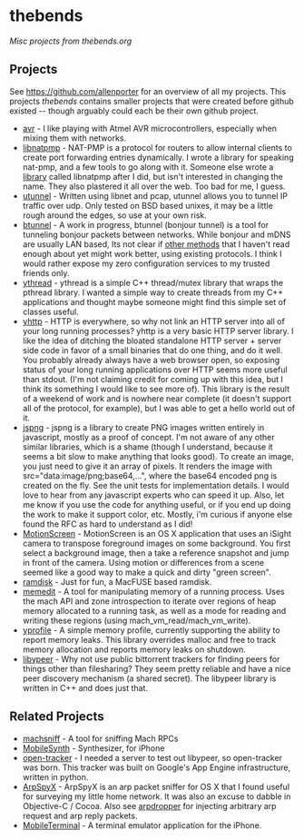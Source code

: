 # thebends

*Misc projects from thebends.org*

## Projects

See https://github.com/allenporter for an overview of all my projects.  This
projects *thebends* contains smaller projects that were created before
github existed -- though arguably could each be their own github project.

* [avr](avr/) -  I like playing with Atmel AVR microcontrollers, especially when mixing them with networks.
* [libnatpmp](nat/pmp/) - NAT-PMP is a protocol for routers to allow internal clients to create port forwarding entries dynamically.  I wrote a library for speaking nat-pmp, and a few tools to go along with it.  Someone else wrote a [library](http://miniupnp.free.fr/libnatpmp.html) called libnatpmp after I did, but isn't interested in changing the name.  They also plastered it all over the web.  Too bad for me, I guess.
* [utunnel](utunnel/) -  Written using libnet and pcap, utunnel allows you to tunnel IP traffic over udp.  Only tested on BSD based unixes, it may be a little rough around the edges, so use at your own risk.
* [btunnel](btunnel/) - A work in progress, btunnel (bonjour tunnel) is a tool for tunneling bonjour packets between networks.  While bonjour and mDNS are usually LAN based, Its not clear if [other methods](http://www.dns-sd.org/) that I haven't read enough about yet might work better, using existing protocols.  I think I would rather expose my zero configuration services to my trusted friends only.
* [ythread](ythread/) -   ythread is a simple C++ thread/mutex library that wraps the pthread library.  I wanted a simple way to create threads from my C++ applications and thought maybe someone might find this simple set of classes useful.
* [yhttp](yhttp/) - HTTP is everywhere, so why not link an HTTP server into all of your long running processes?  yhttp is a very basic HTTP server library.  I like the idea of ditching the bloated standalone HTTP server + server side code in favor of a small binaries that do one thing, and do it well.  You probably already always have a web browser open, so exposing status of your long running applications over HTTP seems more useful than stdout.  (I'm not claiming credit for coming up with this idea, but I think its something I would like to see more of).    This library is the result of a weekend of work and is nowhere near complete (it doesn't support all of the protocol, for example), but I was able to get a hello world out of it.
* [jspng](jspng/) - jspng is a library to create PNG images written entirely in javascript, mostly as a proof of concept.  I'm not aware of any other similar libraries, which is a shame (though I understand, because it seems a bit slow to make anything that looks good).  To create an image, you just need to give it an array of pixels.  It renders the image with src="data:image/png;base64,...", where the base64 encoded png is created on the fly.  See the unit tests for implementation details.  I would love to hear from any javascript experts who can speed it up.  Also, let me know if you use the code for anything useful, or if you end up doing the work to make it support color, etc.  Mostly, i'm curious if anyone else found the RFC as hard to understand as I did!
* [MotionScreen](MotionScreen/) - MotionScreen is an OS X application that uses an iSight camera to transpose foreground images on some background.  You first select a background image, then a take a reference snapshot and jump in front of the camera.  Using motion or differences from a scene seemed like a good way to make a quick and dirty "green screen".  
* [ramdisk](ramdisk/) - Just for fun, a MacFUSE based ramdisk.
* [memedit](memedit/) - A tool for manipulating memory of a running process.  Uses the mach API and zone introspection to iterate over regions of heap memory allocated to a running task, as well as a mode for reading and writing these regions (using mach_vm_read/mach_vm_write). 
* [yprofile](yprofile/) - A simple memory profile, currently supporting the ability to report memory leaks.  This library overrides  malloc and free to track memory allocation and reports memory leaks on shutdown.
* [libypeer](ypeer/) -  Why not use public bittorrent trackers for finding peers for things other than filesharing?  They seem pretty reliable and have a nice peer discovery mechanism (a shared secret).  The libypeer library is written in C++ and does just that.

## Related Projects

* [machsniff](https://github.com/allenporter/machsniff) - A tool for sniffing Mach RPCs
* [MobileSynth](https://github.com/allenporter/mobilesynth) - Synthesizer, for iPhone
* [open-tracker](https://github.com/allenporter/open-tracker) - I needed a server to test out libypeer, so open-tracker was born.  This tracker was built on Google's App Engine infrastructure, written in python.
* [ArpSpyX](https://github.com/allenporter/arpspyx) - ArpSpyX is an arp packet sniffer for OS X that I found useful for surveying my little home network.  It was also an excuse to dabble in Objective-C / Cocoa.  Also see [arpdropper](https://github.com/allenporter/thebends/blob/master/misc/arpdropper.c) for injecting arbitrary arp request and arp reply packets.
* [MobileTerminal](https://github.com/allenporter/mobileterminal) - A terminal emulator application for the iPhone.

